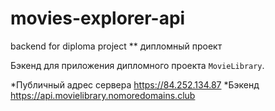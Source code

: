 # movies-explorer-api
backend for diploma project
** дипломный проект

Бэкенд для приложения дипломного проекта `MovieLibrary`.

*Публичный адрес сервера https://84.252.134.87
*Бэкенд https://api.movielibrary.nomoredomains.club
